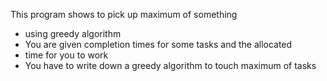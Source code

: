 This program shows to pick up maximum of something
 * using greedy algorithm
 * You are given completion times for some tasks and the allocated 
 * time for you to work
 * You have to write down a greedy algorithm to touch maximum of tasks
